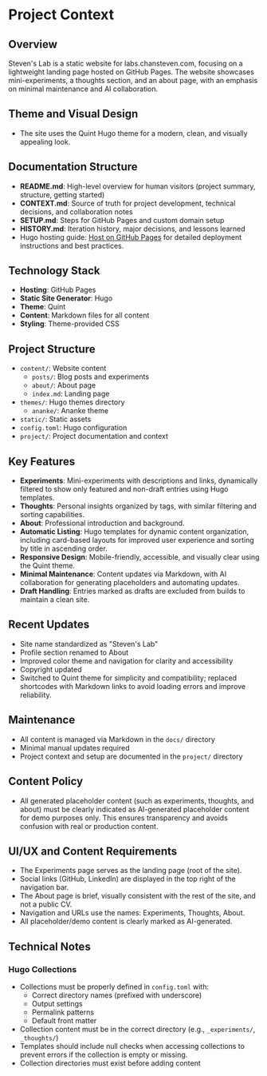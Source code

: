 # Project Context

## Overview
Steven's Lab is a static website for labs.chansteven.com, focusing on a lightweight landing page hosted on GitHub Pages. The website showcases mini-experiments, a thoughts section, and an about page, with an emphasis on minimal maintenance and AI collaboration.

## Theme and Visual Design
- The site uses the Quint Hugo theme for a modern, clean, and visually appealing look.

## Documentation Structure
- **README.md**: High-level overview for human visitors (project summary, structure, getting started)
- **CONTEXT.md**: Source of truth for project development, technical decisions, and collaboration notes
- **SETUP.md**: Steps for GitHub Pages and custom domain setup
- **HISTORY.md**: Iteration history, major decisions, and lessons learned
- Hugo hosting guide: [Host on GitHub Pages](https://gohugo.io/host-and-deploy/host-on-github-pages/) for detailed deployment instructions and best practices.

## Technology Stack
- **Hosting**: GitHub Pages
- **Static Site Generator**: Hugo
- **Theme**: Quint
- **Content**: Markdown files for all content
- **Styling**: Theme-provided CSS

## Project Structure
- `content/`: Website content
  - `posts/`: Blog posts and experiments
  - `about/`: About page
  - `index.md`: Landing page
- `themes/`: Hugo themes directory
  - `ananke/`: Ananke theme
- `static/`: Static assets
- `config.toml`: Hugo configuration
- `project/`: Project documentation and context

## Key Features
- **Experiments**: Mini-experiments with descriptions and links, dynamically filtered to show only featured and non-draft entries using Hugo templates.
- **Thoughts**: Personal insights organized by tags, with similar filtering and sorting capabilities.
- **About**: Professional introduction and background.
- **Automatic Listing**: Hugo templates for dynamic content organization, including card-based layouts for improved user experience and sorting by title in ascending order.
- **Responsive Design**: Mobile-friendly, accessible, and visually clear using the Quint theme.
- **Minimal Maintenance**: Content updates via Markdown, with AI collaboration for generating placeholders and automating updates.
- **Draft Handling**: Entries marked as drafts are excluded from builds to maintain a clean site.

## Recent Updates
- Site name standardized as "Steven's Lab"
- Profile section renamed to About
- Improved color theme and navigation for clarity and accessibility
- Copyright updated
- Switched to Quint theme for simplicity and  compatibility; replaced shortcodes with Markdown links to avoid loading errors and improve reliability.

## Maintenance
- All content is managed via Markdown in the `docs/` directory
- Minimal manual updates required
- Project context and setup are documented in the `project/` directory

## Content Policy
- All generated placeholder content (such as experiments, thoughts, and about) must be clearly indicated as AI-generated placeholder content for demo purposes only. This ensures transparency and avoids confusion with real or production content.

## UI/UX and Content Requirements
- The Experiments page serves as the landing page (root of the site).
- Social links (GitHub, LinkedIn) are displayed in the top right of the navigation bar.
- The About page is brief, visually consistent with the rest of the site, and not a public CV.
- Navigation and URLs use the names: Experiments, Thoughts, About.
- All placeholder/demo content is clearly marked as AI-generated.

## Technical Notes
### Hugo Collections
- Collections must be properly defined in `config.toml` with:
  - Correct directory names (prefixed with underscore)
  - Output settings
  - Permalink patterns
  - Default front matter
- Collection content must be in the correct directory (e.g., `_experiments/`, `_thoughts/`)
- Templates should include null checks when accessing collections to prevent errors if the collection is empty or missing.
- Collection directories must exist before adding content
